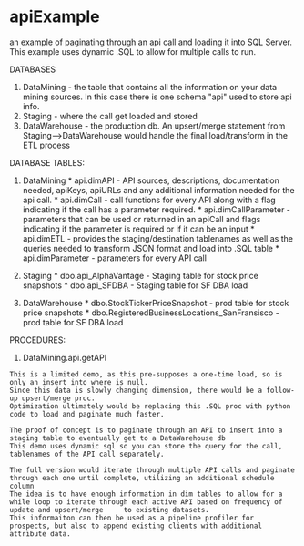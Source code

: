 # apiExample
an example of paginating through an api call and loading it into SQL Server. This example uses dynamic .SQL to allow for multiple calls to run. 


DATABASES
  1) DataMining - the table that contains all the information on your data mining sources. In this case there is one schema "api" used to store api info.
  2) Staging - where the call get loaded and stored
  3) DataWarehouse - the production db. An upsert/merge statement from Staging-->DataWarehouse would handle the final load/transform in the ETL process


DATABASE TABLES: 
  1) DataMining
    * api.dimAPI            - API sources, descriptions, documentation needed, apiKeys,  apiURLs and any additional information needed for the api call.
    * api.dimCall           - call functions for every API along with a flag indicating if the call has a parameter required.
    * api.dimCallParameter  - parameters that can be used or returned in an apiCall and flags indicating if the parameter is required or if it can be an input
    * api.dimETL            - provides the staging/destination tablenames as well as the queries needed to transform JSON format and load into .SQL table
    * api.dimParameter      - parameters for every API call

  3) Staging
    * dbo.api_AlphaVantage  - Staging table for stock price snapshots
    * dbo.api_SFDBA         - Staging table for SF DBA load

  5) DataWarehouse
    * dbo.StockTickerPriceSnapshot                  - prod table for stock price snapshots
    * dbo.RegisteredBusinessLocations_SanFransisco  - prod table for SF DBA load


PROCEDURES:
  1) DataMining.api.getAPI

    This is a limited demo, as this pre-supposes a one-time load, so is only an insert into where is null.
    Since this data is slowly changing dimension, there would be a follow-up upsert/merge proc.
    Optimization ultimately would be replacing this .SQL proc with python code to load and paginate much faster. 

    The proof of concept is to paginate through an API to insert into a staging table to eventually get to a DataWarehouse db
    This demo uses dynamic sql so you can store the query for the call, tablenames of the API call separately. 

    The full version would iterate through multiple API calls and paginate through each one until complete, utilizing an additional schedule column 
    The idea is to have enough information in dim tables to allow for a while loop to iterate through each active API based on frequency of update and upsert/merge     to existing datasets.
    This informaiton can then be used as a pipeline profiler for prospects, but also to append existing clients with additional attribute data. 
